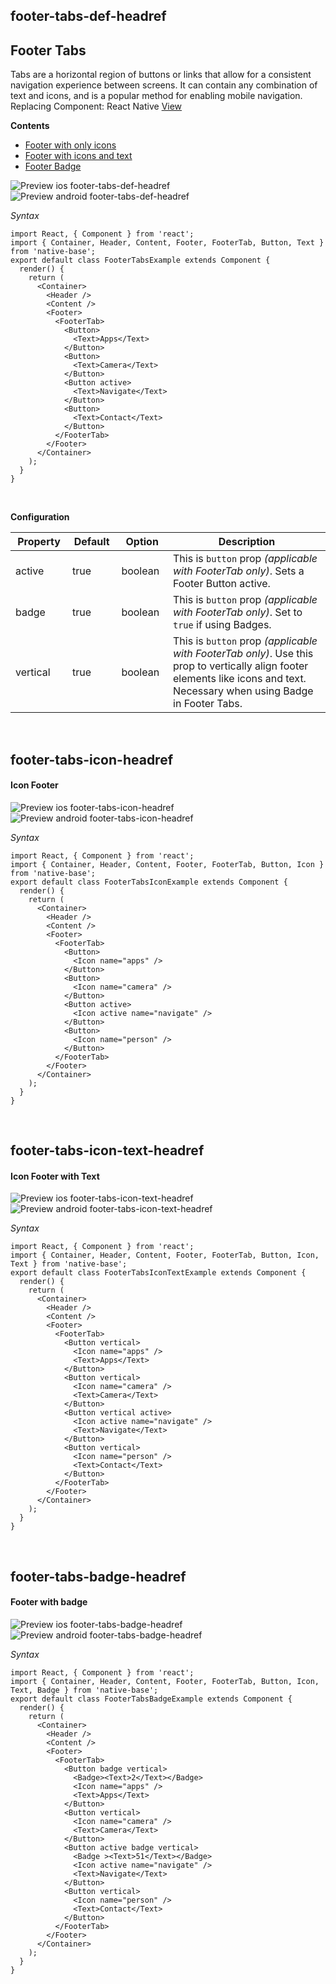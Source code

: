 ## footer-tabs-def-headref
## Footer Tabs

Tabs are a horizontal region of buttons or links that allow for a consistent navigation experience between screens. It can contain any combination of text and icons, and is a popular method for enabling mobile navigation.<br />
Replacing Component: React Native [View](https://facebook.github.io/react-native/docs/view.html)

**Contents**
* [Footer with only icons](Components.md#footer-tabs-icon-headref)
* [Footer with icons and text](Components.md#footer-tabs-icon-text-headref)
* [Footer Badge](Components.md#footer-tabs-badge-headref)

![Preview ios footer-tabs-def-headref](https://github.com/GeekyAnts/NativeBase-KitchenSink/raw/v2.4.7/screenshots/ios/footer-text.png)
![Preview android footer-tabs-def-headref](https://github.com/GeekyAnts/NativeBase-KitchenSink/raw/v2.4.7/screenshots/android/footer-text.png)

*Syntax*

<pre class="line-numbers"><code class="language-jsx">import React, { Component } from 'react';
import { Container, Header, Content, Footer, FooterTab, Button, Text } from 'native-base';
export default class FooterTabsExample extends Component {
  render() {
    return (
      &lt;Container>
        &lt;Header />
        &lt;Content />
        &lt;Footer>
          &lt;FooterTab>
            &lt;Button>
              &lt;Text>Apps&lt;/Text>
            &lt;/Button>
            &lt;Button>
              &lt;Text>Camera&lt;/Text>
            &lt;/Button>
            &lt;Button active>
              &lt;Text>Navigate&lt;/Text>
            &lt;/Button>
            &lt;Button>
              &lt;Text>Contact&lt;/Text>
            &lt;/Button>
          &lt;/FooterTab>
        &lt;/Footer>
      &lt;/Container>
    );
  }
}</code></pre><br />


**Configuration**

<table class = "table table-bordered">
        <thead>
            <tr>
                <th>Property</th>
                <th>Default</th>
                <th>Option</th>
                <th width="50%">Description</th>
            </tr>
        </thead>
        <tbody>
            <tr>
                <td>active</td>
                <td>true</td>
                <td>boolean</td>
                <td>
                This is <code>button</code> prop <i>(applicable with FooterTab only)</i>. Sets a Footer Button active.
                </td>
            </tr>
            <tr>
                <td>badge</td>
                <td>true</td>
                <td>boolean</td>
                <td>
                This is <code>button</code> prop <i>(applicable with FooterTab only)</i>. Set to <code>true</code> if using Badges.
                </td>
            </tr>
            <tr>
                <td>vertical</td>
                <td>true</td>
                <td>boolean</td>
                <td>
                This is <code>button</code> prop <i>(applicable with FooterTab only)</i>. Use this prop to vertically align footer elements like icons and text. Necessary when using Badge in Footer Tabs.
                </td>
            </tr>
        </tbody>
    </table><br />

## footer-tabs-icon-headref
#### Icon Footer
![Preview ios footer-tabs-icon-headref](https://github.com/GeekyAnts/NativeBase-KitchenSink/raw/v2.4.7/screenshots/ios/footer-icon.png)
![Preview android footer-tabs-icon-headref](https://github.com/GeekyAnts/NativeBase-KitchenSink/raw/v2.4.7/screenshots/android/footer-icon.png)

*Syntax*

<pre class="line-numbers"><code class="language-jsx">import React, { Component } from 'react';
import { Container, Header, Content, Footer, FooterTab, Button, Icon } from 'native-base';
export default class FooterTabsIconExample extends Component {
  render() {
    return (
      &lt;Container>
        &lt;Header />
        &lt;Content />
        &lt;Footer>
          &lt;FooterTab>
            &lt;Button>
              &lt;Icon name="apps" />
            &lt;/Button>
            &lt;Button>
              &lt;Icon name="camera" />
            &lt;/Button>
            &lt;Button active>
              &lt;Icon active name="navigate" />
            &lt;/Button>
            &lt;Button>
              &lt;Icon name="person" />
            &lt;/Button>
          &lt;/FooterTab>
        &lt;/Footer>
      &lt;/Container>
    );
  }
}</code></pre><br />

## footer-tabs-icon-text-headref
#### Icon Footer with Text
![Preview ios footer-tabs-icon-text-headref](https://github.com/GeekyAnts/NativeBase-KitchenSink/raw/v2.4.7/screenshots/ios/footer-icon-text.png)
![Preview android footer-tabs-icon-text-headref](https://github.com/GeekyAnts/NativeBase-KitchenSink/raw/v2.4.7/screenshots/android/footer-icon-text.png)

*Syntax*

<pre class="line-numbers"><code class="language-jsx">import React, { Component } from 'react';
import { Container, Header, Content, Footer, FooterTab, Button, Icon, Text } from 'native-base';
export default class FooterTabsIconTextExample extends Component {
  render() {
    return (
      &lt;Container>
        &lt;Header />
        &lt;Content />
        &lt;Footer>
          &lt;FooterTab>
            &lt;Button vertical>
              &lt;Icon name="apps" />
              &lt;Text>Apps&lt;/Text>
            &lt;/Button>
            &lt;Button vertical>
              &lt;Icon name="camera" />
              &lt;Text>Camera&lt;/Text>
            &lt;/Button>
            &lt;Button vertical active>
              &lt;Icon active name="navigate" />
              &lt;Text>Navigate&lt;/Text>
            &lt;/Button>
            &lt;Button vertical>
              &lt;Icon name="person" />
              &lt;Text>Contact&lt;/Text>
            &lt;/Button>
          &lt;/FooterTab>
        &lt;/Footer>
      &lt;/Container>
    );
  }
}</code></pre><br />

## footer-tabs-badge-headref
#### Footer with badge
![Preview ios footer-tabs-badge-headref](https://github.com/GeekyAnts/NativeBase-KitchenSink/raw/v2.4.7/screenshots/ios/footer-badge.png)
![Preview android footer-tabs-badge-headref](https://github.com/GeekyAnts/NativeBase-KitchenSink/raw/v2.4.7/screenshots/android/footer-badge.png)

*Syntax*

<pre class="line-numbers"><code class="language-jsx">import React, { Component } from 'react';
import { Container, Header, Content, Footer, FooterTab, Button, Icon, Text, Badge } from 'native-base';
export default class FooterTabsBadgeExample extends Component {
  render() {
    return (
      &lt;Container>
        &lt;Header />
        &lt;Content />
        &lt;Footer>
          &lt;FooterTab>
            &lt;Button badge vertical>
              &lt;Badge>&lt;Text>2&lt;/Text>&lt;/Badge>
              &lt;Icon name="apps" />
              &lt;Text>Apps&lt;/Text>
            &lt;/Button>
            &lt;Button vertical>
              &lt;Icon name="camera" />
              &lt;Text>Camera&lt;/Text>
            &lt;/Button>
            &lt;Button active badge vertical>
              &lt;Badge >&lt;Text>51&lt;/Text>&lt;/Badge>
              &lt;Icon active name="navigate" />
              &lt;Text>Navigate&lt;/Text>
            &lt;/Button>
            &lt;Button vertical>
              &lt;Icon name="person" />
              &lt;Text>Contact&lt;/Text>
            &lt;/Button>
          &lt;/FooterTab>
        &lt;/Footer>
      &lt;/Container>
    );
  }
}</code></pre><br />
